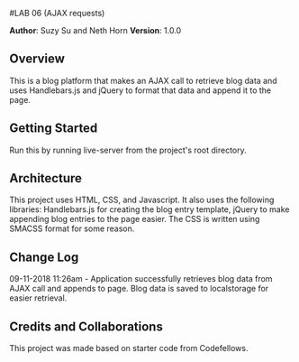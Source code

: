 #LAB 06 (AJAX requests)

**Author**: Suzy Su and Neth Horn
**Version**: 1.0.0 

## Overview
This is a blog platform that makes an AJAX call to retrieve blog data and uses Handlebars.js and jQuery to format that data and append it to the page.

## Getting Started
Run this by running live-server from the project's root directory.

## Architecture
This project uses HTML, CSS, and Javascript. It also uses the following libraries: Handlebars.js for creating the blog entry template, jQuery to make appending blog entries to the page easier. The CSS is written using SMACSS format for some reason.

## Change Log
09-11-2018 11:26am - Application successfully retrieves blog data from AJAX call and appends to page. Blog data is saved to localstorage for easier retrieval. 

## Credits and Collaborations
This project was made based on starter code from Codefellows.